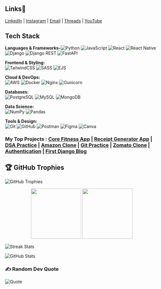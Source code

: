 ## Links🔗
[LinkedIn](https://linkedin.com/in/ambady-dileep) | [Instagram](https://instagram.com/ambady.dileep) | [Email](mailto:ambadydileep.pro@gmail.com) | [Threads](https://www.threads.net/@ambady.dileep) | [YouTube](https://youtube.com/@realambadydileep)

## Tech Stack

<div align="left">


**Languages & Frameworks-**![Python](https://img.shields.io/badge/Python-3776AB?style=flat&logo=python&logoColor=white)
![JavaScript](https://img.shields.io/badge/JavaScript-F7DF1E?style=flat&logo=javascript&logoColor=black)
![React](https://img.shields.io/badge/React-20232A?style=flat&logo=react&logoColor=61DAFB)
![React Native](https://img.shields.io/badge/React_Native-20232A?style=flat&logo=react&logoColor=61DAFB)
![Django](https://img.shields.io/badge/Django-092E20?style=flat&logo=django&logoColor=white)
![Django REST](https://img.shields.io/badge/Django_REST-ff1709?style=flat&logo=django&logoColor=white)
![FastAPI](https://img.shields.io/badge/FastAPI-005571?style=flat&logo=fastapi&logoColor=white)

**Frontend & Styling:**  
![TailwindCSS](https://img.shields.io/badge/Tailwind_CSS-38B2AC?style=flat&logo=tailwind-css&logoColor=white)
![SASS](https://img.shields.io/badge/SASS-CC6699?style=flat&logo=sass&logoColor=white)
![EJS](https://img.shields.io/badge/EJS-B4CA65?style=flat&logo=ejs&logoColor=black)

**Cloud & DevOps:**  
![AWS](https://img.shields.io/badge/AWS-232F3E?style=flat&logo=amazon-aws&logoColor=white)
![Docker](https://img.shields.io/badge/Docker-2496ED?style=flat&logo=docker&logoColor=white)
![Nginx](https://img.shields.io/badge/Nginx-009639?style=flat&logo=nginx&logoColor=white)
![Gunicorn](https://img.shields.io/badge/Gunicorn-499848?style=flat&logo=gunicorn&logoColor=white)

**Databases:**  
![PostgreSQL](https://img.shields.io/badge/PostgreSQL-316192?style=flat&logo=postgresql&logoColor=white)
![MySQL](https://img.shields.io/badge/MySQL-4479A1?style=flat&logo=mysql&logoColor=white)
![MongoDB](https://img.shields.io/badge/MongoDB-4EA94B?style=flat&logo=mongodb&logoColor=white)

**Data Science:**  
![NumPy](https://img.shields.io/badge/NumPy-013243?style=flat&logo=numpy&logoColor=white)
![Pandas](https://img.shields.io/badge/Pandas-150458?style=flat&logo=pandas&logoColor=white)

**Tools & Design:**  
![Git](https://img.shields.io/badge/Git-F05032?style=flat&logo=git&logoColor=white)
![GitHub](https://img.shields.io/badge/GitHub-181717?style=flat&logo=github&logoColor=white)
![Postman](https://img.shields.io/badge/Postman-FF6C37?style=flat&logo=postman&logoColor=white)
![Figma](https://img.shields.io/badge/Figma-F24E1E?style=flat&logo=figma&logoColor=white)
![Canva](https://img.shields.io/badge/Canva-00C4CC?style=flat&logo=canva&logoColor=white)

</div>

### My Top Projects : [Core Fitness App](https://github.com/Ambady-dileep/corefitness_main_project) | [Receipt Generator App](https://github.com/Ambady-dileep/quick-receipt-generator) | [DSA Practice](https://github.com/Ambady-dileep/DSA-practice) | [Amazon Clone](https://github.com/Ambady-dileep/amazon) | [Git Practice](https://github.com/Ambady-dileep/git_practice) | [Zomato Clone](https://github.com/Ambady-dileep/zomatoresponsive) | [Authentication](https://github.com/Ambady-dileep/Auth-project) | [First Django Blog](https://github.com/Ambady-dileep/my-first-django-blog)


## 🏆 GitHub Trophies
![GitHub Trophies](https://github-profile-trophy.vercel.app/?username=AmbadyDileep&theme=default&no-frame=false&no-bg=true&margin-w=4)

<div align="center">
  <img src="https://github-readme-stats.vercel.app/api?username=Ambady-Dileep&show_icons=true&theme=default&hide_border=true&bg_color=00000000" height="165"/>
  <img src="https://github-readme-streak-stats.herokuapp.com?user=Ambady-Dileep&theme=default&hide_border=true&background=00000000" height="165"/>
</div>

<!-- Streak -->
![Streak Stats](https://github-readme-streak-stats.herokuapp.com?user=AmbadyDileep&theme=shadow_green&hide_border=false)

<!-- Stats -->
![GitHub Stats](https://github-readme-stats.vercel.app/api?username=AmbadyDileep&theme=shadow_green&hide_border=false&count_private=true&show_icons=true)

### ✍️ Random Dev Quote
![Quote](https://quotes-github-readme.vercel.app/api?type=horizontal&theme=radical)

<!-- Proudly created with GPRM ( https://gprm.itsvg.in ) -->
